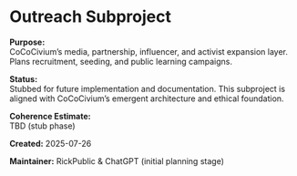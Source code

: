 <!-- Filename: README_outreach.md -->
# Outreach Subproject

**Purpose:**  
CoCoCivium’s media, partnership, influencer, and activist expansion layer. Plans recruitment, seeding, and public learning campaigns.

**Status:**  
Stubbed for future implementation and documentation. This subproject is aligned with CoCoCivium’s emergent architecture and ethical foundation.

**Coherence Estimate:**  
TBD (stub phase)

**Created:** 2025-07-26

**Maintainer:** RickPublic & ChatGPT (initial planning stage)


